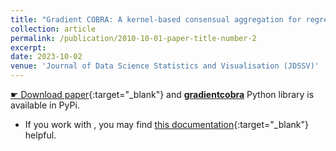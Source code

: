```yaml
---
title: "Gradient COBRA: A kernel-based consensual aggregation for regression"
collection: article
permalink: /publication/2010-10-01-paper-title-number-2
excerpt: 
date: 2023-10-02
venue: 'Journal of Data Science Statistics and Visualisation (JDSSV)'
---
```


[&#9755; Download paper](https://jdssv.org/index.php/jdssv/article/view/70){:target="_blank"} and [**gradientcobra**](https://pypi.org/project/gradientcobra/) Python library is available in PyPi.

- If you work with <i class="fab fa-r-project"></i>, you may find [this documentation](/files/CodesPhD/KernelAggReg.html){:target="_blank"}  helpful.
